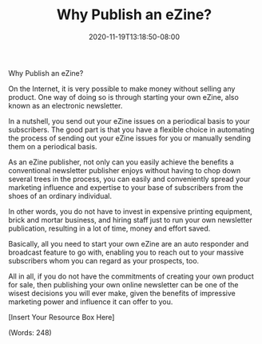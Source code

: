 ﻿---
title: "Why Publish an eZine?"
date: 2020-11-19T13:18:50-08:00
description: "Newsletter Publishing Tips for Web Success"
featured_image: "/images/Newsletter Publishing.jpg"
tags: ["Newsletter Publishing"]
---

Why Publish an eZine?


On the Internet, it is very possible to make money without selling any product. One way of doing so is through starting your own eZine, also known as an electronic newsletter.

In a nutshell, you send out your eZine issues on a periodical basis to your subscribers. The good part is that you have a flexible choice in automating the process of sending out your eZine issues for you or manually sending them on a periodical basis.

As an eZine publisher, not only can you easily achieve the benefits a conventional newsletter publisher enjoys without having to chop down several trees in the process, you can easily and conveniently spread your marketing influence and expertise to your base of subscribers from the shoes of an ordinary individual.

In other words, you do not have to invest in expensive printing equipment, brick and mortar business, and hiring staff just to run your own newsletter publication, resulting in a lot of time, money and effort saved.

Basically, all you need to start your own eZine are an auto responder and broadcast feature to go with, enabling you to reach out to your massive subscribers whom you can regard as your prospects, too.

All in all, if you do not have the commitments of creating your own product for sale, then publishing your own online newsletter can be one of the wisest decisions you will ever make, given the benefits of impressive marketing power and influence it can offer to you.


[Insert Your Resource Box Here]

(Words: 248)

